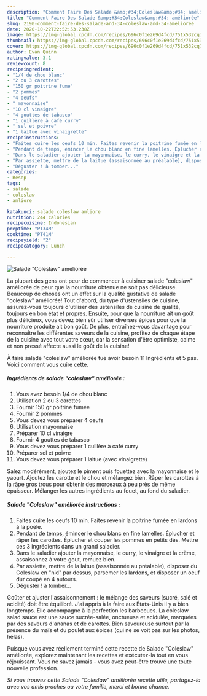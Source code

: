 ```yaml
---
description: "Comment Faire Des Salade &amp;#34;Coleslaw&amp;#34; améliorée"
title: "Comment Faire Des Salade &amp;#34;Coleslaw&amp;#34; améliorée"
slug: 2190-comment-faire-des-salade-and-34-coleslaw-and-34-amelioree
date: 2020-10-22T22:52:53.238Z
image: https://img-global.cpcdn.com/recipes/696c0f1e269d4fcd/751x532cq70/salade-coleslaw-amelioree-photo-principale-de-la-recette.jpg
thumbnail: https://img-global.cpcdn.com/recipes/696c0f1e269d4fcd/751x532cq70/salade-coleslaw-amelioree-photo-principale-de-la-recette.jpg
cover: https://img-global.cpcdn.com/recipes/696c0f1e269d4fcd/751x532cq70/salade-coleslaw-amelioree-photo-principale-de-la-recette.jpg
author: Evan Quinn
ratingvalue: 3.1
reviewcount: 8
recipeingredient:
- "1/4 de chou blanc"
- "2 ou 3 carottes"
- "150 gr poitrine fume"
- "2 pommes"
- "4 oeufs"
- " mayonnaise"
- "10 cl vinaigre"
- "4 gouttes de tabasco"
- "1 cuillère à café curry"
- " sel et poivre"
- "1 laitue avec vinaigrette"
recipeinstructions:
- "Faites cuire les oeufs 10 min. Faites revenir la poitrine fumée en lardons à la poele."
- "Pendant de temps, émincer le chou blanc en fine lamelles. Éplucher et râper les carottes. Éplucher et couper les pommes en petits dés. Mettre ces 3 ingrédients dans un grand saladier."
- "Dans le saladier ajouter la mayonnaise, le curry, le vinaigre et la crème, assaisonnez à votre gout, remuez bien."
- "Par assiette, mettre de la laitue (assaisonnée au préalable), disposer du Coleslaw en &#34;nid&#34; par dessus, parsemer les lardons, et disposer un oeuf dur coupé en 4 autours."
- "Déguster ! à tomber..."
categories:
- Resep
tags:
- salade
- coleslaw
- amliore

katakunci: salade coleslaw amliore 
nutrition: 244 calories
recipecuisine: Indonesian
preptime: "PT34M"
cooktime: "PT41M"
recipeyield: "2"
recipecategory: Lunch

---
```



![Salade &#34;Coleslaw&#34; améliorée](https://img-global.cpcdn.com/recipes/696c0f1e269d4fcd/751x532cq70/salade-coleslaw-amelioree-photo-principale-de-la-recette.jpg)

La plupart des gens ont peur de commencer à cuisiner salade &#34;coleslaw&#34; améliorée de peur que la nourriture obtenue ne soit pas délicieuse. Beaucoup de choses ont un effet sur la qualité gustative de salade &#34;coleslaw&#34; améliorée! Tout d'abord, du type d'ustensiles de cuisine, assurez-vous toujours d'utiliser des ustensiles de cuisine de qualité, toujours en bon état et propres. Ensuite, pour que la nourriture ait un goût plus délicieux, vous devez bien sûr utiliser diverses épices pour que la nourriture produite ait bon goût. De plus, entraînez-vous davantage pour reconnaître les différentes saveurs de la cuisine, profitez de chaque étape de la cuisine avec tout votre cœur, car la sensation d'être optimiste, calme et non pressé affecte aussi le goût de la cuisine!

<!--inarticleads1-->

À faire salade &#34;coleslaw&#34; améliorée tue avoir besoin 11 Ingrédients et 5 pas. Voici comment vous cuire cette.

##### Ingrédients de salade &#34;coleslaw&#34; améliorée :

1. Vous avez besoin 1/4 de chou blanc
1. Utilisation 2 ou 3 carottes
1. Fournir 150 gr poitrine fumée
1. Fournir 2 pommes
1. Vous devez vous préparer 4 oeufs
1. Utilisation  mayonnaise
1. Préparer 10 cl vinaigre
1. Fournir 4 gouttes de tabasco
1. Vous devez vous préparer 1 cuillère à café curry
1. Préparer  sel et poivre
1. Vous devez vous préparer 1 laitue (avec vinaigrette)


Salez modérément, ajoutez le piment puis fouettez avec la mayonnaise et le yaourt. Ajoutez les carotte et le chou et mélangez bien. Râper les carottes à la râpe gros trous pour obtenir des morceaux à peu près de même épaisseur. Mélanger les autres ingrédients au fouet, au fond du saladier. 

<!--inarticleads2-->

##### Salade &#34;Coleslaw&#34; améliorée instructions :

1. Faites cuire les oeufs 10 min. Faites revenir la poitrine fumée en lardons à la poele.
1. Pendant de temps, émincer le chou blanc en fine lamelles. Éplucher et râper les carottes. Éplucher et couper les pommes en petits dés. Mettre ces 3 ingrédients dans un grand saladier.
1. Dans le saladier ajouter la mayonnaise, le curry, le vinaigre et la crème, assaisonnez à votre gout, remuez bien.
1. Par assiette, mettre de la laitue (assaisonnée au préalable), disposer du Coleslaw en &#34;nid&#34; par dessus, parsemer les lardons, et disposer un oeuf dur coupé en 4 autours.
1. Déguster ! à tomber...


Goûter et ajuster l&#39;assaisonnement : le mélange des saveurs (sucré, salé et acidité) doit être équilibré. J&#39;ai appris à la faire aux États-Unis il y a bien longtemps. Elle accompagne à la perfection les barbecues. La coleslaw salad sauce est une sauce sucrée-salée, onctueuse et acidulée, marquées par des saveurs d&#39;ananas et de carottes. Bien savoureuse surtout par la présence du maïs et du poulet aux épices (qui ne se voit pas sur les photos, hélas). 

<!--inarticleads1-->

<p>
Puisque vous avez réellement terminé cette recette de Salade &#34;Coleslaw&#34; améliorée, explorez maintenant les recettes et exécutez-la tout en vous réjouissant. Vous ne savez jamais - vous avez peut-être trouvé une toute nouvelle profession.
</p>

<p>
<i>Si vous trouvez cette Salade &#34;Coleslaw&#34; améliorée recette utile, partagez-la avec vos amis proches ou votre famille, merci et bonne chance.</i>
</p>
